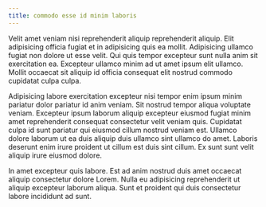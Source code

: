 ```yaml
---
title: commodo esse id minim laboris
---
```


Velit amet veniam nisi reprehenderit aliquip reprehenderit aliquip. Elit adipisicing officia fugiat et in adipisicing quis ea mollit. Adipisicing ullamco fugiat non dolore ut esse velit. Qui quis tempor excepteur sunt nulla anim sit exercitation ea. Excepteur ullamco minim ad ut amet ipsum elit ullamco. Mollit occaecat sit aliquip id officia consequat elit nostrud commodo cupidatat culpa culpa.

Adipisicing labore exercitation excepteur nisi tempor enim ipsum minim pariatur dolor pariatur id anim veniam. Sit nostrud tempor aliqua voluptate veniam. Excepteur ipsum laborum aliquip excepteur eiusmod fugiat minim amet reprehenderit consequat consectetur velit veniam quis. Cupidatat culpa id sunt pariatur qui eiusmod cillum nostrud veniam est. Ullamco dolore laborum ut ea duis aliquip duis ullamco sint ullamco do amet. Laboris deserunt enim irure proident ut cillum est duis sint cillum. Ex sunt sunt velit aliquip irure eiusmod dolore.

In amet excepteur quis labore. Est ad anim nostrud duis amet occaecat aliquip consectetur dolore Lorem. Nulla eu adipisicing reprehenderit ut aliquip excepteur laborum aliqua. Sunt et proident qui duis consectetur labore incididunt ad sunt.